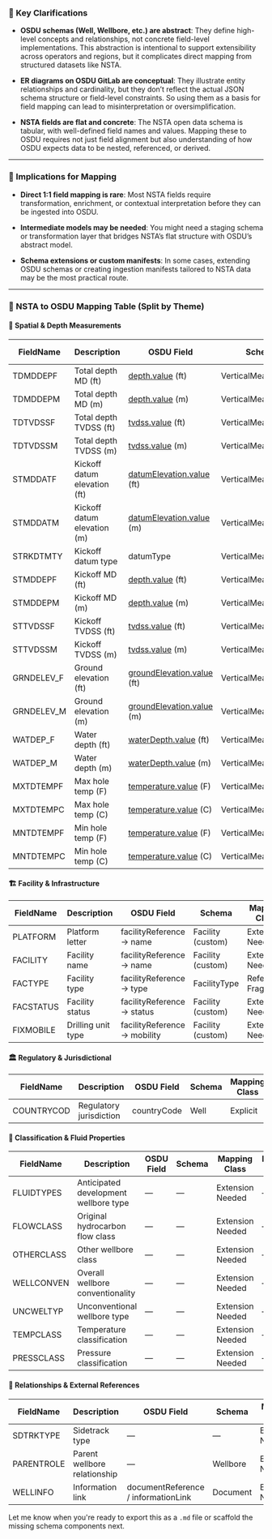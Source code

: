 
### 🧠 Key Clarifications

- **OSDU schemas (Well, Wellbore, etc.) are abstract**: They define high-level concepts and relationships, not concrete field-level implementations. This abstraction is intentional to support extensibility across operators and regions, but it complicates direct mapping from structured datasets like NSTA.
    
- **ER diagrams on OSDU GitLab are conceptual**: They illustrate entity relationships and cardinality, but they don’t reflect the actual JSON schema structure or field-level constraints. So using them as a basis for field mapping can lead to misinterpretation or oversimplification.
    
- **NSTA fields are flat and concrete**: The NSTA open data schema is tabular, with well-defined field names and values. Mapping these to OSDU requires not just field alignment but also understanding of how OSDU expects data to be nested, referenced, or derived.
    

---

### 🌻 Implications for Mapping

- **Direct 1:1 field mapping is rare**: Most NSTA fields require transformation, enrichment, or contextual interpretation before they can be ingested into OSDU.
    
- **Intermediate models may be needed**: You might need a staging schema or transformation layer that bridges NSTA’s flat structure with OSDU’s abstract model.
    
- **Schema extensions or custom manifests**: In some cases, extending OSDU schemas or creating ingestion manifests tailored to NSTA data may be the most practical route.
    

---

### 📜 NSTA to OSDU Mapping Table (Split by Theme)

#### 🧭 Spatial & Depth Measurements

|FieldName|Description|OSDU Field|Schema|Mapping Class|Reference Required|Decomposition Required|
|---|---|---|---|---|---|---|
|TDMDDEPF|Total depth MD (ft)|[depth.value](https://depth.value) (ft)|VerticalMeasurement|Reference Fragment|No|Yes|
|TDMDDEPM|Total depth MD (m)|[depth.value](https://depth.value) (m)|VerticalMeasurement|Reference Fragment|No|Yes|
|TDTVDSSF|Total depth TVDSS (ft)|[tvdss.value](https://tvdss.value) (ft)|VerticalMeasurement|Reference Fragment|No|Yes|
|TDTVDSSM|Total depth TVDSS (m)|[tvdss.value](https://tvdss.value) (m)|VerticalMeasurement|Reference Fragment|No|Yes|
|STMDDATF|Kickoff datum elevation (ft)|[datumElevation.value](https://datumElevation.value) (ft)|VerticalMeasurement|Reference Fragment|No|Yes|
|STMDDATM|Kickoff datum elevation (m)|[datumElevation.value](https://datumElevation.value) (m)|VerticalMeasurement|Reference Fragment|No|Yes|
|STRKDTMTY|Kickoff datum type|datumType|VerticalMeasurement|Reference Fragment|No|Yes|
|STMDDEPF|Kickoff MD (ft)|[depth.value](https://depth.value) (ft)|VerticalMeasurement|Reference Fragment|No|Yes|
|STMDDEPM|Kickoff MD (m)|[depth.value](https://depth.value) (m)|VerticalMeasurement|Reference Fragment|No|Yes|
|STTVDSSF|Kickoff TVDSS (ft)|[tvdss.value](https://tvdss.value) (ft)|VerticalMeasurement|Reference Fragment|No|Yes|
|STTVDSSM|Kickoff TVDSS (m)|[tvdss.value](https://tvdss.value) (m)|VerticalMeasurement|Reference Fragment|No|Yes|
|GRNDELEV_F|Ground elevation (ft)|[groundElevation.value](https://groundElevation.value) (ft)|VerticalMeasurement|Reference Fragment|No|Yes|
|GRNDELEV_M|Ground elevation (m)|[groundElevation.value](https://groundElevation.value) (m)|VerticalMeasurement|Reference Fragment|No|Yes|
|WATDEP_F|Water depth (ft)|[waterDepth.value](https://waterDepth.value) (ft)|VerticalMeasurement|Reference Fragment|No|Yes|
|WATDEP_M|Water depth (m)|[waterDepth.value](https://waterDepth.value) (m)|VerticalMeasurement|Reference Fragment|No|Yes|
|MXTDTEMPF|Max hole temp (F)|[temperature.value](https://temperature.value) (F)|VerticalMeasurement|Reference Fragment|No|Yes|
|MXTDTEMPC|Max hole temp (C)|[temperature.value](https://temperature.value) (C)|VerticalMeasurement|Reference Fragment|No|Yes|
|MNTDTEMPF|Min hole temp (F)|[temperature.value](https://temperature.value) (F)|VerticalMeasurement|Reference Fragment|No|Yes|
|MNTDTEMPC|Min hole temp (C)|[temperature.value](https://temperature.value) (C)|VerticalMeasurement|Reference Fragment|No|Yes|

#### 🏗️ Facility & Infrastructure

|FieldName|Description|OSDU Field|Schema|Mapping Class|Reference Required|Decomposition Required|
|---|---|---|---|---|---|---|
|PLATFORM|Platform letter|facilityReference → name|Facility (custom)|Extension Needed|Yes|No|
|FACILITY|Facility name|facilityReference → name|Facility (custom)|Extension Needed|Yes|No|
|FACTYPE|Facility type|facilityReference → type|FacilityType|Reference Fragment|Yes|No|
|FACSTATUS|Facility status|facilityReference → status|Facility (custom)|Extension Needed|Yes|No|
|FIXMOBILE|Drilling unit type|facilityReference → mobility|Facility (custom)|Extension Needed|Yes|No|

#### 🏛️ Regulatory & Jurisdictional

|FieldName|Description|OSDU Field|Schema|Mapping Class|Reference Required|Decomposition Required|
|---|---|---|---|---|---|---|
|COUNTRYCOD|Regulatory jurisdiction|countryCode|Well|Explicit|No|No|

#### 🧪 Classification & Fluid Properties

|FieldName|Description|OSDU Field|Schema|Mapping Class|Reference Required|Decomposition Required|
|---|---|---|---|---|---|---|
|FLUIDTYPES|Anticipated development wellbore type|—|—|Extension Needed|—|No|
|FLOWCLASS|Original hydrocarbon flow class|—|—|Extension Needed|—|No|
|OTHERCLASS|Other wellbore class|—|—|Extension Needed|—|No|
|WELLCONVEN|Overall wellbore conventionality|—|—|Extension Needed|—|No|
|UNCWELTYP|Unconventional wellbore type|—|—|Extension Needed|—|No|
|TEMPCLASS|Temperature classification|—|—|Extension Needed|—|No|
|PRESSCLASS|Pressure classification|—|—|Extension Needed|—|No|

#### 🔗 Relationships & External References

|FieldName|Description|OSDU Field|Schema|Mapping Class|Reference Required|Decomposition Required|
|---|---|---|---|---|---|---|
|SDTRKTYPE|Sidetrack type|—|—|Extension Needed|—|No|
|PARENTROLE|Parent wellbore relationship|—|Wellbore|Extension Needed|Yes|No|
|WELLINFO|Information link|documentReference / informationLink|Document|Extension Needed|Yes|No|

Let me know when you're ready to export this as a `.md` file or scaffold the missing schema components next.